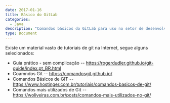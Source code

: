 ```yaml
---
date: 2017-01-16
title: Básico do GitLab
categories:
  - Java
description: "Comandos básicos do GitLab para uso no setor de desenvolvimento"
type: Document
---
```

Existe um material vasto de tutoriais de git na Internet, segue alguns selecionados:

* Guia prático - sem complicação -- https://rogerdudler.github.io/git-guide/index.pt_BR.html
* Coamndos Git -- https://comandosgit.github.io/
* Comandos Básicos de GIT -- https://www.hostinger.com.br/tutoriais/comandos-basicos-de-git/
* Comandos mais utilizados de Git -- https://woliveiras.com.br/posts/comandos-mais-utilizados-no-git/